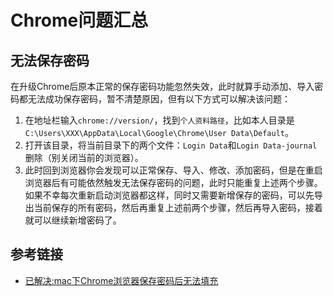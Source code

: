 # Chrome问题汇总

## 无法保存密码

在升级Chrome后原本正常的保存密码功能忽然失效，此时就算手动添加、导入密码都无法成功保存密码，暂不清楚原因，但有以下方式可以解决该问题：
<!--more-->

1. 在地址栏输入`chrome://version/`，找到`个人资料路径`，比如本人目录是`C:\Users\XXX\AppData\Local\Google\Chrome\User Data\Default`。
2. 打开该目录，将当前目录下的两个文件：`Login Data`和`Login Data-journal`删除（别关闭当前的浏览器）。
3. 此时回到浏览器你会发现可以正常保存、导入、修改、添加密码，但是在重启浏览器后有可能依然触发无法保存密码的问题，此时只能重复上述两个步骤。如果不幸每次重新启动浏览器都这样，同时又需要新增保存的密码，可以先导出当前保存的所有密码，然后再重复上述前两个步骤，然后再导入密码，接着就可以继续新增密码了。

## 参考链接

* [已解决:mac下Chrome浏览器保存密码后无法填充](https://blog.csdn.net/weixin_58642210/article/details/126541624)